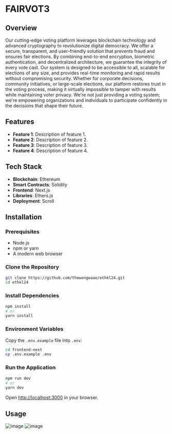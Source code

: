 # FAIRVOT3

## Overview

Our cutting-edge voting platform leverages blockchain technology and advanced cryptography to revolutionize digital democracy. We offer a secure, transparent, and user-friendly solution that prevents fraud and ensures fair elections. By combining end-to-end encryption, biometric authentication, and decentralized architecture, we guarantee the integrity of every vote cast. Our system is designed to be accessible to all, scalable for elections of any size, and provides real-time monitoring and rapid results without compromising security. Whether for corporate decisions, community initiatives, or large-scale elections, our platform restores trust in the voting process, making it virtually impossible to tamper with results while maintaining voter privacy. We're not just providing a voting system; we're empowering organizations and individuals to participate confidently in the decisions that shape their future.


## Features

- **Feature 1**: Description of feature 1.
- **Feature 2**: Description of feature 2.
- **Feature 3**: Description of feature 3.
- **Feature 4**: Description of feature 4.

## Tech Stack

- **Blockchain**: Ethereum
- **Smart Contracts**: Solidity
- **Frontend**: Next.js
- **Libraries**: Ethers.js
- **Deployment**: Scroll

## Installation

### Prerequisites

- Node.js
- npm or yarn
- A modern web browser

### Clone the Repository

```bash
git clone https://github.com/thewongwaae/ethkl24.git
cd ethkl24
```

### Install Dependencies

```bash
npm install
# or
yarn install
```

### Environment Variables

Copy the `.env.example` file into `.env`:

```bash
cd frontend-next
cp .env.example .env
```

### Run the Application

```bash
npm run dev
# or
yarn dev
```

Open [http://localhost:3000](http://localhost:3000) in your browser.

## Usage

![image](https://github.com/user-attachments/assets/17549764-4f3b-4427-aff0-e59c3de26ac3)
![image](https://github.com/user-attachments/assets/e3b77a9d-9c8a-4236-84c7-fad674bd5f3c)

